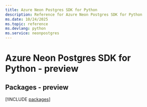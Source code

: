 ```yaml
---
title: Azure Neon Postgres SDK for Python
description: Reference for Azure Neon Postgres SDK for Python
ms.date: 10/24/2025
ms.topic: reference
ms.devlang: python
ms.service: neonpostgres
---
```

# Azure Neon Postgres SDK for Python - preview
## Packages - preview
[!INCLUDE [packages](neon-postgres-index.md)]